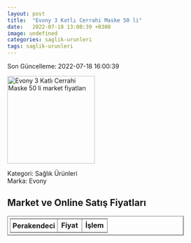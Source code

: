 ```yaml
---
layout: post
title:  "Evony 3 Katlı Cerrahi Maske 50 li"
date:   2022-07-18 13:00:39 +0300
image: undefined
categories: saglik-urunleri
tags: saglik-urunleri
---
```


Son Güncelleme: 2022-07-18 16:00:39

<img src="undefined" width="200" alt="Evony 3 Katlı Cerrahi Maske 50 li market fiyatları" />

Kategori: Sağlık Ürünleri
<br />
Marka: Evony

<h2>Market ve Online Satış Fiyatları</h2>

<table border="1" style="padding: 5px;width:80%;">
  <tr>
    <td style="padding: 5px;"><strong>Perakendeci</strong></td>
    <td><strong>Fiyat</strong></td>
    <td><strong>İşlem</strong></td>
  </tr>
  
</table>

